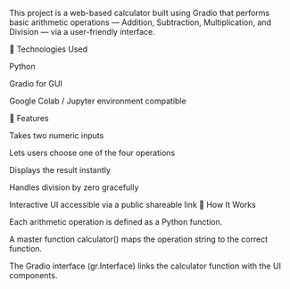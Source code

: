 This project is a web-based calculator built using Gradio that performs basic arithmetic operations — Addition, Subtraction, Multiplication, and Division — via a user-friendly interface.

🔧 Technologies Used

Python

Gradio for GUI

Google Colab / Jupyter environment compatible


🚀 Features

Takes two numeric inputs

Lets users choose one of the four operations

Displays the result instantly

Handles division by zero gracefully

Interactive UI accessible via a public shareable link
🧠 How It Works

Each arithmetic operation is defined as a Python function.

A master function calculator() maps the operation string to the correct function.

The Gradio interface (gr.Interface) links the calculator function with the UI components.
